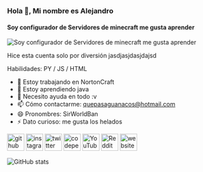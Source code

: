 ### Hola 👋, Mi nombre es Alejandro
#### Soy configurador de Servidores de minecraft me gusta aprender
![Soy configurador de Servidores de minecraft me gusta aprender](https://c.tenor.com/8qTl-eokkR4AAAAC/uwu-smug.gif)

Hice esta cuenta solo por diversión jasdjasjdasjdajsd

Habilidades: PY / JS / HTML

- 🔭 Estoy trabajando en NortonCraft 
- 🌱 Estoy aprendiendo java 
- 🤔 Necesito ayuda en todo :v 
- 📫 Cómo contactarme: quepasaguanacos@hotmail.com 
- 😄 Pronombres: SirWorldBan 
- ⚡ Dato curioso: me gusta los helados 


[<img src='https://cdn.jsdelivr.net/npm/simple-icons@3.0.1/icons/github.svg' alt='github' height='40'>](https://github.com/SirWorldBanYT)  [<img src='https://cdn.jsdelivr.net/npm/simple-icons@3.0.1/icons/instagram.svg' alt='instagram' height='40'>](https://www.instagram.com/SirWorldBan/)  [<img src='https://cdn.jsdelivr.net/npm/simple-icons@3.0.1/icons/twitter.svg' alt='twitter' height='40'>](https://twitter.com/SirWorldBan)  [<img src='https://cdn.jsdelivr.net/npm/simple-icons@3.0.1/icons/codepen.svg' alt='codepen' height='40'>](https://codepen.io/SirWorldBan)  [<img src='https://cdn.jsdelivr.net/npm/simple-icons@3.0.1/icons/youtube.svg' alt='YouTube' height='40'>](https://www.youtube.com/channel/UCI68grB2Srn6r1-jH-n_Afg)  [<img src='https://cdn.jsdelivr.net/npm/simple-icons@3.0.1/icons/reddit.svg' alt='Reddit' height='40'>](https://www.reddit.com/user/SirWorldBan)  [<img src='https://cdn.jsdelivr.net/npm/simple-icons@3.0.1/icons/icloud.svg' alt='website' height='40'>](Discord.nortoncraft.club)  

![GitHub stats](https://github-readme-stats.vercel.app/api?username=SirWorldBanYT&show_icons=true)  

